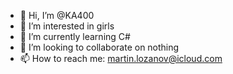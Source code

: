 - 👋 Hi, I’m @KA400
- 👀 I’m interested in girls
- 🌱 I’m currently learning C#
- 💞️ I’m looking to collaborate on nothing
- 📫 How to reach me: martin.lozanov@icloud.com

<!---
KA400/KA400 is a ✨ special ✨ repository because its `README.md` (this file) appears on your GitHub profile.
You can click the Preview link to take a look at your changes.
--->

